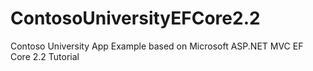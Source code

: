 # ContosoUniversityEFCore2.2
Contoso University App Example based on Microsoft ASP.NET MVC EF Core 2.2 Tutorial
